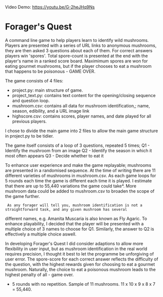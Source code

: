 Video Demo:  https://youtu.be/G-2heJHq9Ns

# Forager's Quest 
A command line game to help players learn to identify wild mushrooms. Players are presented with a series of URL links to anonymous mushrooms, they are then asked 3 questions about each of them. For correct answers players win 'spores'. Total spore-count is presented at the end with the player's name in a ranked score board. Maximimum spores are won for eating gourmet mushrooms, but if the player chooses to eat a mushroom that happens to be poisonous - GAME OVER.

The game consists of 4 files:
* project.py: main structure of game.
* project_text.py: contains text content for the opening/closing sequence and question loop.
* mushroom.csv: contains all data for mushroom identification,; name, season, edibility, and a URL image link
* highscore.csv: contains scores, player names, and date played for all previous players.

I chose to divide the main game into 2 files to allow the main game structure in project.py to be tidier.

The game itself consists of a loop of 3 questions, repeated 5 times;
Q1 - Identify the mushroom from an image
Q2 - Identify the season in which it most often appears
Q3 - Decide whether to eat it

To enhance user experience and make the game replayable; mushrooms are presented in a randomised sequence. At the time of writing
there are 11 different varieties of mushrooms in mushroom.csv. As each game loops for 5 rounds each time the game is different each time it is played. I estimate that there are up to 55,440 variations the game could take*. More mushroom data could be added to mushroom.csv to broaden the scope of the game further.

     As any forager will tell you, mushroom identification is not a straightforward task, and any given mushroom has several
different names, e.g. Amanita Muscaria is also known as Fly Agaric. To enhance playability, I decided that the player will be presented with a multiple choice of 3 names to choose for Q1. Similarly, the answer to Q2 is effectively a multiple choice aswell.

  In developing Forager's Quest I did consider adaptions to allow more flexibility in user input, but as mushroom identification in
the real world requires precision, I thought it best to let the programme be unforgiving of user error. The spore-score for each correct answer reflects the difficulty of the question, with the highest rewards given for choosing to eat a gourmet mushroom. Naturally, the choice to eat a poisonous mushroom leads to the highest penalty of all - game over.

* 5 rounds with no repetition. Sample of 11 mushrooms. 11 x 10 x 9 x 8 x 7 = 55,440.
